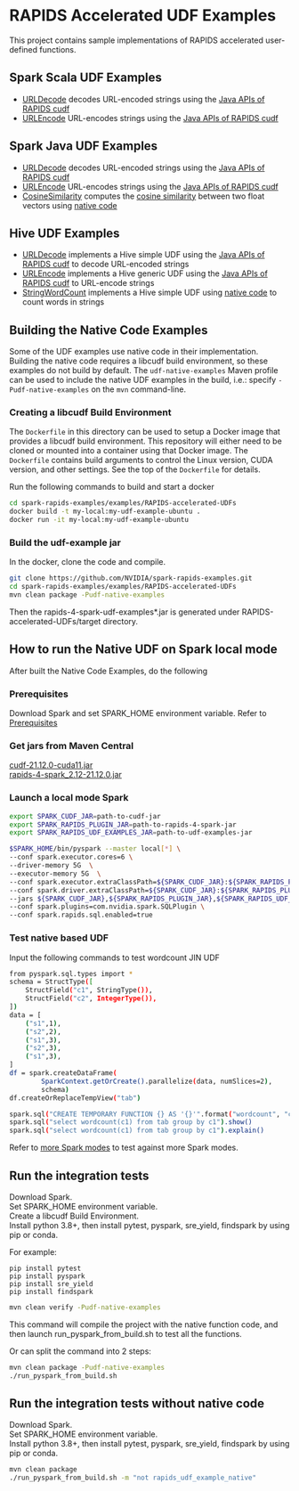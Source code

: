 # RAPIDS Accelerated UDF Examples
This project contains sample implementations of RAPIDS accelerated user-defined functions.

## Spark Scala UDF Examples

- [URLDecode](./src/main/scala/com/nvidia/spark/rapids/udf/scala/URLDecode.scala)
  decodes URL-encoded strings using the
  [Java APIs of RAPIDS cudf](https://docs.rapids.ai/api/cudf-java/legacy)
- [URLEncode](./src/main/scala/com/nvidia/spark/rapids/udf/scala/URLEncode.scala)
  URL-encodes strings using the
  [Java APIs of RAPIDS cudf](https://docs.rapids.ai/api/cudf-java/legacy)

## Spark Java UDF Examples

- [URLDecode](./src/main/java/com/nvidia/spark/rapids/udf/java/URLDecode.java)
  decodes URL-encoded strings using the
  [Java APIs of RAPIDS cudf](https://docs.rapids.ai/api/cudf-java/legacy)
- [URLEncode](./src/main/java/com/nvidia/spark/rapids/udf/java/URLEncode.java)
  URL-encodes strings using the
  [Java APIs of RAPIDS cudf](https://docs.rapids.ai/api/cudf-java/legacy)
- [CosineSimilarity](./src/main/java/com/nvidia/spark/rapids/udf/java/CosineSimilarity.java)
  computes the [cosine similarity](https://en.wikipedia.org/wiki/Cosine_similarity)
  between two float vectors using [native code](./src/main/cpp/src)

## Hive UDF Examples

- [URLDecode](./src/main/java/com/nvidia/spark/rapids/udf/hive/URLDecode.java)
  implements a Hive simple UDF using the
  [Java APIs of RAPIDS cudf](https://docs.rapids.ai/api/cudf-java/legacy)
  to decode URL-encoded strings
- [URLEncode](./src/main/java/com/nvidia/spark/rapids/udf/hive/URLEncode.java)
  implements a Hive generic UDF using the
  [Java APIs of RAPIDS cudf](https://docs.rapids.ai/api/cudf-java/legacy)
  to URL-encode strings
- [StringWordCount](./src/main/java/com/nvidia/spark/rapids/udf/hive/StringWordCount.java)
  implements a Hive simple UDF using
  [native code](./src/main/cpp/src) to count words in strings


## Building the Native Code Examples

Some of the UDF examples use native code in their implementation.
Building the native code requires a libcudf build environment, so these
examples do not build by default. The `udf-native-examples` Maven profile
can be used to include the native UDF examples in the build, i.e.: specify
 `-Pudf-native-examples` on the `mvn` command-line.

### Creating a libcudf Build Environment

The `Dockerfile` in this directory can be used to setup a Docker image that
provides a libcudf build environment. This repository will either need to be
cloned or mounted into a container using that Docker image.
The `Dockerfile` contains build arguments to control the Linux version,
CUDA version, and other settings. See the top of the `Dockerfile` for details.

Run the following commands to build and start a docker
```bash
cd spark-rapids-examples/examples/RAPIDS-accelerated-UDFs
docker build -t my-local:my-udf-example-ubuntu .
docker run -it my-local:my-udf-example-ubuntu
```

### Build the udf-example jar
In the docker, clone the code and compile.

```bash
git clone https://github.com/NVIDIA/spark-rapids-examples.git
cd spark-rapids-examples/examples/RAPIDS-accelerated-UDFs
mvn clean package -Pudf-native-examples
```
Then the rapids-4-spark-udf-examples*.jar is generated under RAPIDS-accelerated-UDFs/target directory.

## How to run the Native UDF on Spark local mode
After built the Native Code Examples, do the following

### Prerequisites
Download Spark and set SPARK_HOME environment variable.
Refer to [Prerequisites](../../docs/get-started/xgboost-examples/on-prem-cluster/standalone-python.md#Prerequisites)

### Get jars from Maven Central
[cudf-21.12.0-cuda11.jar](https://repo1.maven.org/maven2/ai/rapids/cudf/21.12.0/cudf-21.12.0-cuda11.jar)   
[rapids-4-spark_2.12-21.12.0.jar](https://repo1.maven.org/maven2/com/nvidia/rapids-4-spark_2.12/21.12.0/rapids-4-spark_2.12-21.12.0.jar)

### Launch a local mode Spark

```bash
export SPARK_CUDF_JAR=path-to-cudf-jar
export SPARK_RAPIDS_PLUGIN_JAR=path-to-rapids-4-spark-jar
export SPARK_RAPIDS_UDF_EXAMPLES_JAR=path-to-udf-examples-jar

$SPARK_HOME/bin/pyspark --master local[*] \
--conf spark.executor.cores=6 \
--driver-memory 5G  \
--executor-memory 5G  \
--conf spark.executor.extraClassPath=${SPARK_CUDF_JAR}:${SPARK_RAPIDS_PLUGIN_JAR}:${SPARK_RAPIDS_UDF_EXAMPLES_JAR} \
--conf spark.driver.extraClassPath=${SPARK_CUDF_JAR}:${SPARK_RAPIDS_PLUGIN_JAR}:${SPARK_RAPIDS_UDF_EXAMPLES_JAR} \
--jars ${SPARK_CUDF_JAR},${SPARK_RAPIDS_PLUGIN_JAR},${SPARK_RAPIDS_UDF_EXAMPLES_JAR} \
--conf spark.plugins=com.nvidia.spark.SQLPlugin \
--conf spark.rapids.sql.enabled=true
```

### Test native based UDF

Input the following commands to test wordcount JIN UDF

```bash
from pyspark.sql.types import *
schema = StructType([
    StructField("c1", StringType()),
    StructField("c2", IntegerType()),
])
data = [
    ("s1",1),
    ("s2",2),
    ("s1",3),
    ("s2",3),
    ("s1",3),
]
df = spark.createDataFrame(
        SparkContext.getOrCreate().parallelize(data, numSlices=2),
        schema)
df.createOrReplaceTempView("tab")

spark.sql("CREATE TEMPORARY FUNCTION {} AS '{}'".format("wordcount", "com.nvidia.spark.rapids.udf.hive.StringWordCount"))
spark.sql("select wordcount(c1) from tab group by c1").show()
spark.sql("select wordcount(c1) from tab group by c1").explain()
```

Refer to [more Spark modes](../../docs/get-started/xgboost-examples/on-prem-cluster) to test against more Spark modes.

## Run the integration tests
Download Spark.  
Set SPARK_HOME environment variable.  
Create a libcudf Build Environment.  
Install python 3.8+, then install pytest, pyspark, sre_yield, findspark by using pip or conda.

For example:  
```
pip install pytest
pip install pyspark
pip install sre_yield
pip install findspark
```

```bash
mvn clean verify -Pudf-native-examples
```
This command will compile the project with the native function code, and then launch run_pyspark_from_build.sh to test all the functions.

Or can split the command into 2 steps:
```bash
mvn clean package -Pudf-native-examples
./run_pyspark_from_build.sh
```

## Run the integration tests without native code
Download Spark.  
Set SPARK_HOME environment variable.  
Install python 3.8+, then install pytest, pyspark, sre_yield, findspark by using pip or conda.  

```bash
mvn clean package
./run_pyspark_from_build.sh -m "not rapids_udf_example_native"
```
